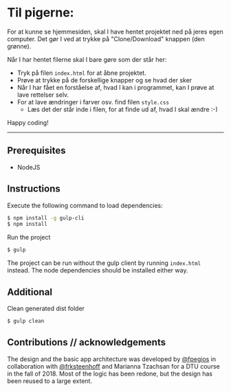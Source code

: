 # Til pigerne:
For at kunne se hjemmesiden, skal I have hentet projektet ned på jeres egen computer. Det gør I ved at trykke på "Clone/Download" knappen (den grønne).

Når I har hentet filerne skal I bare gøre som der står her:

* Tryk på filen `index.html` for at åbne projektet.
* Prøve at trykke på de forskellige knapper og se hvad der sker
* Når I har fået en forståelse af, hvad I kan i programmet, kan I prøve at lave rettelser selv.
* For at lave ændringer i farver osv. find filen `style.css`
  * Læs det der står inde i filen, for at finde ud af, hvad I skal ændre :-)
  
Happy coding!

----

## Prerequisites
  - NodeJS

## Instructions
Execute the following command to load dependencies:
```sh
$ npm install -g gulp-cli
$ npm install
```

Run the project
```sh
$ gulp
```

The project can be run without the gulp client by running `index.html` instead. The node dependencies should be installed either way.

## Additional
Clean generated dist folder
```sh
$ gulp clean
```

## Contributions // acknowledgements
The design and the basic app architecture was developed by [@fpegios](https://github.com/fpegios) in collaboration with [@frksteenhoff](https://www.github.com/frksteenhoff) and Marianna Tzachsan for a DTU course in the fall of 2018. Most of the logic has been redone, but the design has been reused to a large extent.
